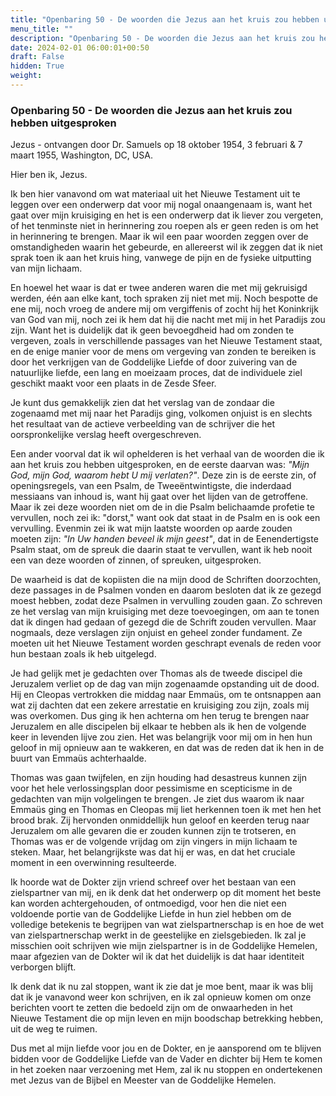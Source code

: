 ```yaml
---
title: "Openbaring 50 - De woorden die Jezus aan het kruis zou hebben uitgesproken"
menu_title: ""
description: "Openbaring 50 - De woorden die Jezus aan het kruis zou hebben uitgesproken"
date: 2024-02-01 06:00:01+00:50
draft: False
hidden: True
weight:
---
```

### Openbaring 50 - De woorden die Jezus aan het kruis zou hebben uitgesproken

Jezus - ontvangen door Dr. Samuels op 18 oktober 1954, 3 februari & 7 maart 1955, Washington, DC, USA.

Hier ben ik, Jezus.

Ik ben hier vanavond om wat materiaal uit het Nieuwe Testament uit te leggen over een onderwerp dat voor mij nogal onaangenaam is, want het gaat over mijn kruisiging en het is een onderwerp dat ik liever zou vergeten, of het tenminste niet in herinnering zou roepen als er geen reden is om het in herinnering te brengen. Maar ik wil een paar woorden zeggen over de omstandigheden waarin het gebeurde, en allereerst wil ik zeggen dat ik niet sprak toen ik aan het kruis hing, vanwege de pijn en de fysieke uitputting van mijn lichaam.

En hoewel het waar is dat er twee anderen waren die met mij gekruisigd werden, één aan elke kant, toch spraken zij niet met mij. Noch bespotte de ene mij, noch vroeg de andere mij om vergiffenis of zocht hij het Koninkrijk van God van mij, noch zei ik hem dat hij die nacht met mij in het Paradijs zou zijn. Want het is duidelijk dat ik geen bevoegdheid had om zonden te vergeven, zoals in verschillende passages van het Nieuwe Testament staat, en de enige manier voor de mens om vergeving van zonden te bereiken is door het verkrijgen van de Goddelijke Liefde of door zuivering van de natuurlijke liefde, een lang en moeizaam proces, dat de individuele ziel geschikt maakt voor een plaats in de Zesde Sfeer.

Je kunt dus gemakkelijk zien dat het verslag van de zondaar die zogenaamd met mij naar het Paradijs ging, volkomen onjuist is en slechts het resultaat van de actieve verbeelding van de schrijver die het oorspronkelijke verslag heeft overgeschreven.

Een ander voorval dat ik wil ophelderen is het verhaal van de woorden die ik aan het kruis zou hebben uitgesproken, en de eerste daarvan was: *"Mijn God, mijn God, waarom hebt U mij verlaten?"*. Deze zin is de eerste zin, of openingsregels, van een Psalm, de Tweeëntwintigste, die inderdaad messiaans van inhoud is, want hij gaat over het lijden van de getroffene. Maar ik zei deze woorden niet om de in die Psalm belichaamde profetie te vervullen, noch zei ik: "dorst," want ook dat staat in de Psalm en is ook een vervulling. Evenmin zei ik wat mijn laatste woorden op aarde zouden moeten zijn: *"In Uw handen beveel ik mijn geest"*, dat in de Eenendertigste Psalm staat, om de spreuk die daarin staat te vervullen, want ik heb nooit een van deze woorden of zinnen, of spreuken, uitgesproken.

De waarheid is dat de kopiisten die na mijn dood de Schriften doorzochten, deze passages in de Psalmen vonden en daarom besloten dat ik ze gezegd moest hebben, zodat deze Psalmen in vervulling zouden gaan. Zo schreven ze het verslag van mijn kruisiging met deze toevoegingen, om aan te tonen dat ik dingen had gedaan of gezegd die de Schrift zouden vervullen. Maar nogmaals, deze verslagen zijn onjuist en geheel zonder fundament. Ze moeten uit het Nieuwe Testament worden geschrapt evenals de reden voor hun bestaan zoals ik heb uitgelegd.

Je had gelijk met je gedachten over Thomas als de tweede discipel die Jeruzalem verliet op de dag van mijn zogenaamde opstanding uit de dood. Hij en Cleopas vertrokken die middag naar Emmaüs, om te ontsnappen aan wat zij dachten dat een zekere arrestatie en kruisiging zou zijn, zoals mij was overkomen. Dus ging ik hen achterna om hen terug te brengen naar Jeruzalem en alle discipelen bij elkaar te hebben als ik hen de volgende keer in levenden lijve zou zien. Het was belangrijk voor mij om in hen hun geloof in mij opnieuw aan te wakkeren, en dat was de reden dat ik hen in de buurt van Emmaüs achterhaalde.

Thomas was gaan twijfelen, en zijn houding had desastreus kunnen zijn voor het hele verlossingsplan door pessimisme en scepticisme in de gedachten van mijn volgelingen te brengen. Je ziet dus waarom ik naar Emmaüs ging en Thomas en Cleopas mij liet herkennen toen ik met hen het brood brak. Zij hervonden onmiddellijk hun geloof en keerden terug naar Jeruzalem om alle gevaren die er zouden kunnen zijn te trotseren, en Thomas was er de volgende vrijdag om zijn vingers in mijn lichaam te steken. Maar, het belangrijkste was dat hij er was, en dat het cruciale moment in een overwinning resulteerde.

Ik hoorde wat de Dokter zijn vriend schreef over het bestaan van een zielspartner van mij, en ik denk dat het onderwerp op dit moment het beste kan worden achtergehouden, of ontmoedigd, voor hen die niet een voldoende portie van de Goddelijke Liefde in hun ziel hebben om de volledige betekenis te begrijpen van wat zielspartnerschap is en hoe de wet van zielspartnerschap werkt in de geestelijke en zielsgebieden. Ik zal je misschien ooit schrijven wie mijn zielspartner is in de Goddelijke Hemelen, maar afgezien van de Dokter wil ik dat het duidelijk is dat haar identiteit verborgen blijft.

Ik denk dat ik nu zal stoppen, want ik zie dat je moe bent, maar ik was blij dat ik je vanavond weer kon schrijven, en ik zal opnieuw komen om onze berichten voort te zetten die bedoeld zijn om de onwaarheden in het Nieuwe Testament die op mijn leven en mijn boodschap betrekking hebben, uit de weg te ruimen.

Dus met al mijn liefde voor jou en de Dokter, en je aansporend om te blijven bidden voor de Goddelijke Liefde van de Vader en dichter bij Hem te komen in het zoeken naar verzoening met Hem, zal ik nu stoppen en ondertekenen met Jezus van de Bijbel en Meester van de Goddelijke Hemelen.
